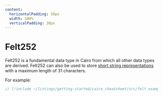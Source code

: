 ```yaml
---
content:
  horizontalPadding: 50px
  width: 100%
  verticalPadding: 30px
---
```


# Felt252

Felt252 is a fundamental data type in Cairo from which all other data types are derived.
Felt252 can also be used to store [short string representations](../basics/bytearrays-strings.md#short-strings) with a maximum length of 31 characters.

For example:

```rust
// [!include ~/listings/getting-started/cairo_cheatsheet/src/felt_example.cairo:sheet]
```
